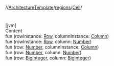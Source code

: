 //[ArchitectureTemplate](../../index.md)/[regions](../index.md)/[Cell](index.md)/[<init>](-init-.md)



# <init>  
[jvm]  
Content  
fun [<init>](-init-.md)(rowInstance: [Row](../-row/index.md), columnInstance: [Column](../-column/index.md))  
fun [<init>](-init-.md)(rowInstance: [Row](../-row/index.md), column: [Number](https://kotlinlang.org/api/latest/jvm/stdlib/kotlin/-number/index.html))  
fun [<init>](-init-.md)(row: [Number](https://kotlinlang.org/api/latest/jvm/stdlib/kotlin/-number/index.html), columnInstance: [Column](../-column/index.md))  
fun [<init>](-init-.md)(row: [Number](https://kotlinlang.org/api/latest/jvm/stdlib/kotlin/-number/index.html), column: [Number](https://kotlinlang.org/api/latest/jvm/stdlib/kotlin/-number/index.html))  
fun [<init>](-init-.md)(row: [BigInteger](https://docs.oracle.com/javase/8/docs/api/java/math/BigInteger.html), column: [BigInteger](https://docs.oracle.com/javase/8/docs/api/java/math/BigInteger.html))  



